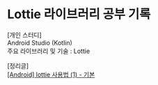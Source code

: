 # Lottie 라이브러리 공부 기록

[개인 스터디]  
Android Studio (Kotlin)  
주요 라이브러리 및 기술 : Lottie

[정리글]  
[[Android] lottie 사용법 (1) - 기본](https://blog.naver.com/zoooa16/222976901385)
